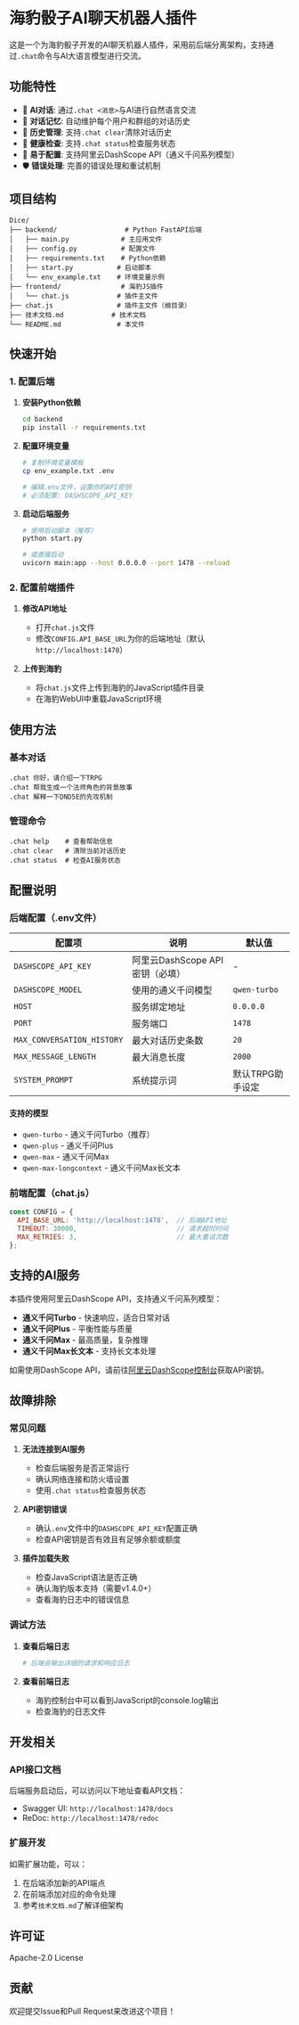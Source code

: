 # 海豹骰子AI聊天机器人插件

这是一个为海豹骰子开发的AI聊天机器人插件，采用前后端分离架构，支持通过`.chat`命令与AI大语言模型进行交流。

## 功能特性

- 🤖 **AI对话**: 通过`.chat <消息>`与AI进行自然语言交流
- 💾 **对话记忆**: 自动维护每个用户和群组的对话历史
- 🔄 **历史管理**: 支持`.chat clear`清除对话历史
- 🏥 **健康检查**: 支持`.chat status`检查服务状态
- 🔧 **易于配置**: 支持阿里云DashScope API（通义千问系列模型）
- 🛡️ **错误处理**: 完善的错误处理和重试机制

## 项目结构

```
Dice/
├── backend/                 # Python FastAPI后端
│   ├── main.py             # 主应用文件
│   ├── config.py           # 配置文件
│   ├── requirements.txt    # Python依赖
│   ├── start.py           # 启动脚本
│   └── env_example.txt    # 环境变量示例
├── frontend/               # 海豹JS插件
│   └── chat.js            # 插件主文件
├── chat.js                # 插件主文件（根目录）
├── 技术文档.md            # 技术文档
└── README.md              # 本文件
```

## 快速开始

### 1. 配置后端

1. **安装Python依赖**
   ```bash
   cd backend
   pip install -r requirements.txt
   ```

2. **配置环境变量**
   ```bash
   # 复制环境变量模板
   cp env_example.txt .env
   
   # 编辑.env文件，设置你的API密钥
   # 必须配置: DASHSCOPE_API_KEY
   ```

3. **启动后端服务**
   ```bash
   # 使用启动脚本（推荐）
   python start.py
   
   # 或直接启动
   uvicorn main:app --host 0.0.0.0 --port 1478 --reload
   ```

### 2. 配置前端插件

1. **修改API地址**
   - 打开`chat.js`文件
   - 修改`CONFIG.API_BASE_URL`为你的后端地址（默认`http://localhost:1478`）

2. **上传到海豹**
   - 将`chat.js`文件上传到海豹的JavaScript插件目录
   - 在海豹WebUI中重载JavaScript环境

## 使用方法

### 基本对话
```
.chat 你好，请介绍一下TRPG
.chat 帮我生成一个法师角色的背景故事
.chat 解释一下DND5E的先攻机制
```

### 管理命令
```
.chat help    # 查看帮助信息
.chat clear   # 清除当前对话历史
.chat status  # 检查AI服务状态
```

## 配置说明

### 后端配置（.env文件）

| 配置项 | 说明 | 默认值 |
|--------|------|--------|
| `DASHSCOPE_API_KEY` | 阿里云DashScope API密钥（必填） | - |
| `DASHSCOPE_MODEL` | 使用的通义千问模型 | `qwen-turbo` |
| `HOST` | 服务绑定地址 | `0.0.0.0` |
| `PORT` | 服务端口 | `1478` |
| `MAX_CONVERSATION_HISTORY` | 最大对话历史条数 | `20` |
| `MAX_MESSAGE_LENGTH` | 最大消息长度 | `2000` |
| `SYSTEM_PROMPT` | 系统提示词 | 默认TRPG助手设定 |

#### 支持的模型
- `qwen-turbo` - 通义千问Turbo（推荐）
- `qwen-plus` - 通义千问Plus
- `qwen-max` - 通义千问Max  
- `qwen-max-longcontext` - 通义千问Max长文本

### 前端配置（chat.js）

```javascript
const CONFIG = {
  API_BASE_URL: 'http://localhost:1478',  // 后端API地址
  TIMEOUT: 30000,                         // 请求超时时间
  MAX_RETRIES: 3,                         // 最大重试次数
};
```

## 支持的AI服务

本插件使用阿里云DashScope API，支持通义千问系列模型：

- **通义千问Turbo** - 快速响应，适合日常对话
- **通义千问Plus** - 平衡性能与质量
- **通义千问Max** - 最高质量，复杂推理
- **通义千问Max长文本** - 支持长文本处理

如需使用DashScope API，请前往[阿里云DashScope控制台](https://dashscope.console.aliyun.com/)获取API密钥。

## 故障排除

### 常见问题

1. **无法连接到AI服务**
   - 检查后端服务是否正常运行
   - 确认网络连接和防火墙设置
   - 使用`.chat status`检查服务状态

2. **API密钥错误**
   - 确认`.env`文件中的`DASHSCOPE_API_KEY`配置正确
   - 检查API密钥是否有效且有足够余额或额度

3. **插件加载失败**
   - 检查JavaScript语法是否正确
   - 确认海豹版本支持（需要v1.4.0+）
   - 查看海豹日志中的错误信息

### 调试方法

1. **查看后端日志**
   ```bash
   # 后端会输出详细的请求和响应日志
   ```

2. **查看前端日志**
   - 海豹控制台中可以看到JavaScript的console.log输出
   - 检查海豹的日志文件

## 开发相关

### API接口文档

后端服务启动后，可以访问以下地址查看API文档：
- Swagger UI: `http://localhost:1478/docs`
- ReDoc: `http://localhost:1478/redoc`

### 扩展开发

如需扩展功能，可以：
1. 在后端添加新的API端点
2. 在前端添加对应的命令处理
3. 参考`技术文档.md`了解详细架构

## 许可证

Apache-2.0 License

## 贡献

欢迎提交Issue和Pull Request来改进这个项目！